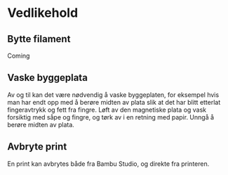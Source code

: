 # Vedlikehold

## Bytte filament

Coming

## Vaske byggeplata

Av og til kan det være nødvendig å vaske byggeplaten, for eksempel hvis man har endt opp med å berøre midten av plata slik at det har blitt etterlat fingeravtrykk og fett fra fingre. Løft av den magnetiske plata og vask forsiktig med såpe og fingre, og tørk av i en retning med papir. Unngå å berøre midten av plata.

## Avbryte print

En print kan avbrytes både fra Bambu Studio, og direkte fra printeren.